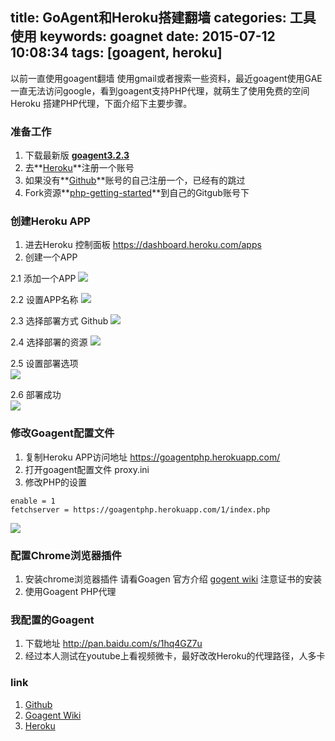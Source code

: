 title: GoAgent和Heroku搭建翻墙
categories: 工具使用
keywords: goagnet
date: 2015-07-12 10:08:34
tags: [goagent, heroku]
---
以前一直使用goagent翻墙 使用gmail或者搜索一些资料，最近goagent使用GAE一直无法访问google，看到goagent支持PHP代理，就萌生了使用免费的空间Heroku 搭建PHP代理，下面介绍下主要步骤。
<!--more-->
### 准备工作
1. 下载最新版 **[goagent3.2.3](https://github.com/goagent/goagent)** 
2. 去**[Heroku](https://dashboard.heroku.com/)**注册一个账号
3. 如果没有**[Github](https://github.com/)**账号的自己注册一个，已经有的跳过
4. Fork资源**[php-getting-started](https://github.com/dzhai/php-getting-started)**到自己的Gitgub账号下

### 创建Heroku APP
1. 进去Heroku 控制面板 https://dashboard.heroku.com/apps 
2. 创建一个APP    

2.1 添加一个APP
![](http://7xjq6x.com1.z0.glb.clouddn.com/20150712/heroku_01.png)    

2.2 设置APP名称
![](http://7xjq6x.com1.z0.glb.clouddn.com/20150712/heroku_02.png)

2.3 选择部署方式 Github
![](http://7xjq6x.com1.z0.glb.clouddn.com/20150712/heroku_03.png)

2.4 选择部署的资源
![](http://7xjq6x.com1.z0.glb.clouddn.com/20150712/heroku_04.png)

2.5 设置部署选项    
![](http://7xjq6x.com1.z0.glb.clouddn.com/20150712/heroku_05.png)

2.6 部署成功  
![](http://7xjq6x.com1.z0.glb.clouddn.com/20150712/heroku_06.png)
### 修改Goagent配置文件
1. 复制Heroku APP访问地址 https://goagentphp.herokuapp.com/
2. 打开goagent配置文件 proxy.ini
3. 修改PHP的设置
```
enable = 1
fetchserver = https://goagentphp.herokuapp.com/1/index.php
```
![](http://7xjq6x.com1.z0.glb.clouddn.com/20150712/heroku_08.png)

### 配置Chrome浏览器插件
1. 安装chrome浏览器插件 请看Goagen 官方介绍 [gogent wiki](https://github.com/goagent/goagent/blob/wiki/InstallGuide.md)
注意证书的安装
2. 使用Goagent PHP代理

### 我配置的Goagent 
1. 下载地址 http://pan.baidu.com/s/1hq4GZ7u
2. 经过本人测试在youtube上看视频微卡，最好改改Heroku的代理路径，人多卡


### link
1. [Github](https://github.com)
2. [Goagent Wiki](https://github.com/goagent/goagent)
3. [Heroku](https://dashboard.heroku.com)



